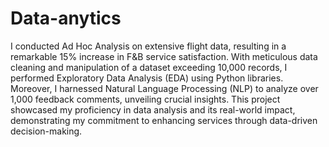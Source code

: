 # Data-anytics 
I conducted Ad Hoc Analysis on extensive flight data, resulting in a remarkable 15% increase in F&B service satisfaction. With meticulous data cleaning and manipulation of a dataset exceeding 10,000 records, I performed Exploratory Data Analysis (EDA) using Python libraries. Moreover, I harnessed Natural Language Processing (NLP) to analyze over 1,000 feedback comments, unveiling crucial insights. This project showcased my proficiency in data analysis and its real-world impact, demonstrating my commitment to enhancing services through data-driven decision-making.
